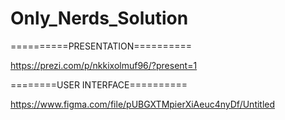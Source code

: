 # Only_Nerds_Solution

==========PRESENTATION==========

https://prezi.com/p/nkkixolmuf96/?present=1


========USER INTERFACE==========

https://www.figma.com/file/pUBGXTMpierXiAeuc4nyDf/Untitled
